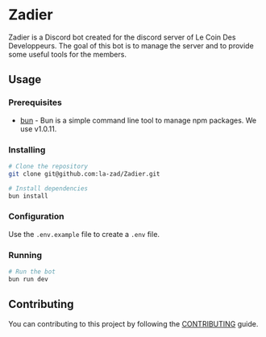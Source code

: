 # Zadier

Zadier is a Discord bot created for the discord server of Le Coin Des Developpeurs. The goal of this bot is to manage the server and to provide some useful tools for the members.

## Usage

### Prerequisites

-   [bun](https://bun.sh/) - Bun is a simple command line tool to manage npm packages. We use v1.0.11.

### Installing

```bash
# Clone the repository
git clone git@github.com:la-zad/Zadier.git

# Install dependencies
bun install
```

### Configuration

Use the `.env.example` file to create a `.env` file.

### Running

```bash
# Run the bot
bun run dev
```

## Contributing

You can contributing to this project by following the [CONTRIBUTING](CONTRIBUTING.md) guide.
